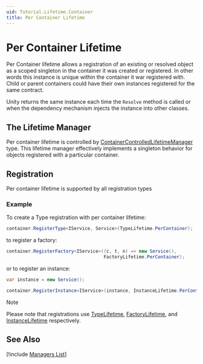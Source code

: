 ```yaml
---
uid: Tutorial.Lifetime.Container
title: Per Container Lifetime
---
```


# Per Container Lifetime

Per Container lifetime allows a registration of an existing or resolved object as a scoped singleton in the container it was created or registered. In other words this instance is unique within the container it war registered with. Child or parent containers could have their own instances registered for the same contract.

Unity returns the same instance each time the `Resolve` method is called or when the dependency mechanism injects the instance into other classes.

## The Lifetime Manager

 Per container lifetime is controlled by [ContainerControlledLifetimeManager](xref:Unity.Lifetime.ContainerControlledLifetimeManager) type. This lifetime manager effectively implements a singleton behavior for objects registered with a particular container.

## Registration

Per container lifetime is supported by all registration types

### Example

To create a Type registration with per container lifetime:

```C#
container.RegisterType<IService, Service>(TypeLifetime.PerContainer);
```

to register a factory:

```C#
container.RegisterFactory<IService>((c, t, n) => new Service(),
                                    FactoryLifetime.PerContainer);
```

or to register an instance:

```C#
var instance = new Service();

container.RegisterInstance<IService>(instance, InstanceLifetime.PerContainer);
```

> [!NOTE]
> Please note that registrations use [TypeLifetime](xref:Unity.TypeLifetime#Unity_TypeLifetime_PerContainer), [FactoryLifetime](xref:Unity.FactoryLifetime#Unity_FactoryLifetime_PerContainer), and [InstanceLifetime](xref:Unity.InstanceLifetime#Unity_InstanceLifetime_PerContainer) respectively.

## See Also

[!include [Managers List](managers.md)]
